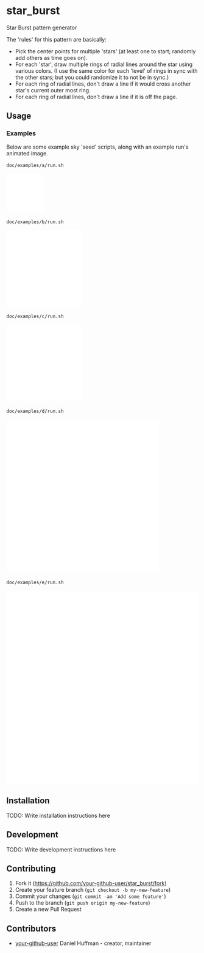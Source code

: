# star_burst

Star Burst pattern generator

The 'rules' for this pattern are basically:
* Pick the center points for multiple 'stars' (at least one to start; randomly add others as time goes on).
* For each 'star', draw multiple rings of radial lines around the star using various colors. (I use the same color for each 'level' of rings in sync with the other stars; but you could randomize it to not be in sync.)
* For each ring of radial lines, don't draw a line if it would cross another star's current outer most ring.
* For each ring of radial lines, don't draw a line if it is off the page.

## Usage

### Examples

Below are some example sky 'seed' scripts, along with an example run's animated image.

```bash
doc/examples/a/run.sh
```
![doc/examples/a/sky_1/frames.gif](doc/examples/a/sky_1/frames.gif)

```bash
doc/examples/b/run.sh
```
![doc/examples/b/sky_1/frames.gif](doc/examples/b/sky_1/frames.gif)

```bash
doc/examples/c/run.sh
```
![doc/examples/c/sky_1/frames.gif](doc/examples/c/sky_1/frames.gif)

```bash
doc/examples/d/run.sh
```
![doc/examples/d/sky_1/frames.gif](doc/examples/d/sky_1/frames.gif)

```bash
doc/examples/e/run.sh
```
![doc/examples/e/sky_1/frames.gif](doc/examples/e/sky_1/frames.gif)

## Installation

TODO: Write installation instructions here

## Development

TODO: Write development instructions here

## Contributing

1. Fork it (<https://github.com/your-github-user/star_burst/fork>)
2. Create your feature branch (`git checkout -b my-new-feature`)
3. Commit your changes (`git commit -am 'Add some feature'`)
4. Push to the branch (`git push origin my-new-feature`)
5. Create a new Pull Request

## Contributors

- [your-github-user](https://github.com/your-github-user) Daniel Huffman - creator, maintainer
